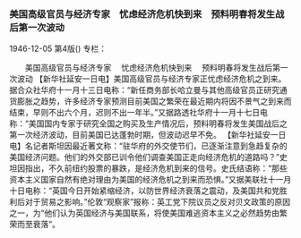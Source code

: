 ### 美国高级官员与经济专家　忧虑经济危机快到来　预料明春将发生战后第一次波动

1946-12-05
第4版()
专栏：

　　美国高级官员与经济专家
  　忧虑经济危机快到来
  　预料明春将发生战后第一次波动
    【新华社延安一日电】美国高级官员与经济专家正忧虑经济危机之到来。据合众社华府十一月十三日电称：“新任商务部长哈立曼与其他高级官员正研究通货膨胀之趋势，许多经济专家预测目前美国之繁荣在最近期内将因不景气之到来而结束，早则不出六个月，迟则不出一年半。”又据路透社华府十一月十七日电称：“美国国内专家于研究全国之购买及生产情况后，预料明春将发生美国战后之第一次经济波动，目前美国已达蓬勃时期，但波动迟早不免。
    【新华社延安一日电】名记者斯坦因最近著文称：“驻华府的外交使节们，已逐渐注意到急趋复杂的美国经济问题。他们的外交部已训令他们调查美国正走向经济危机的道路吗？”史坦因指出，不久前纽约股票的暴跌，是经济危机到来的信号。史氏结语称：“那些资本主义国家自然有绝对理由为美国的经济危机之到来而恐惧。”又据美联社十一月十日电称：“英国今日开始紧缩经济，以防世界经济衰落之震动，及美国共和党胜利后对于贸易之影响。”伦敦“观察家”报称：英工党下院议员之反对贝文政策的原因之一，为“他们认为英国经济与美国联系，将使美国难逃资本主义之必然趋势由繁荣而至衰落”。
